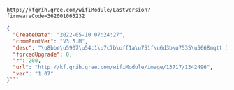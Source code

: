 `http://kfgrih.gree.com/wifiModule/Lastversion?firmwareCode=362001065232`

```json
{
  "CreateDate": "2022-05-10 07:24:27",
  "commProtVer": "V3.5.M",
  "desc": "\u8bbe\u5907\u54c1\u7c7b\uff1a\u751f\u6d3b\u7535\u5668mqtt 3\u671f\u901a\u7528\u56fa\u4ef6 \n\u66f4\u65b0\u539f\u56e0\uff1a\u5347\u7ea7\u81f3\u6700\u65b0\u9001\u6d4b\u7248\u672c \n\u8d1f\u8d23\u4eba\uff1a\u664f\u7ae0\u7ae0",
  "forcedUpgrade": 0,
  "r": 200,
  "url": "http://kf.grih.gree.com/wifiModule/image/13717/1342496",
  "ver": "1.07"
}```